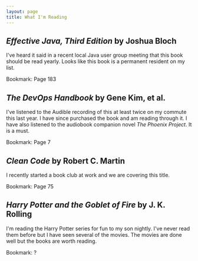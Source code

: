 ```yaml
---
layout: page
title: What I'm Reading
---
```


## *Effective Java, Third Edition* by Joshua Bloch
I've heard it said in a recent local Java user group meeting that this book should be read yearly. Looks like this book is a permanent resident on my list.

Bookmark: Page 183

## *The DevOps Handbook* by Gene Kim, et al.
I've listened to the Audible recording of this at least twice on my commute this last year. I have since purchased the book and am reading through it. I have also listened to the audiobook companion novel *The Phoenix Project*. It is a must.

Bookmark: Page 7

## *Clean Code* by Robert C. Martin
I recently started a book club at work and we are covering this title.

Bookmark: Page 75

## *Harry Potter and the Goblet of Fire* by J. K. Rolling
I'm reading the Harry Potter series for fun to my son nightly. I've never read them before but I have seen several of the movies. The movies are done well but the books are worth reading.

Bookmark: ?
